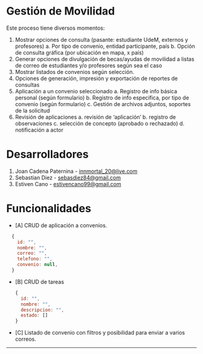 # Gestión de Movilidad

Este proceso tiene diversos momentos:
1. Mostrar opciones de consulta (pasante: estudiante UdeM, externos y profesores)
a. Por tipo de convenio, entidad participante, país
b. Opción de consulta gráfica (por ubicación en mapa, x país)
2. Generar opciones de divulgación de becas/ayudas de movilidad a listas de correo de estudiantes y/o profesores según sea el caso
3. Mostrar listados de convenios según selección.
4. Opciones de generación, impresión y exportación de reportes de consultas
5. Aplicación a un convenio seleccionado
a. Registro de info básica personal (según formulario)
b. Registro de info específica, por tipo de convenio (según formulario)
c. Gestión de archivos adjuntos, soportes de la solicitud
6. Revisión de aplicaciones
a. revisión de ‘aplicación’
b. registro de observaciones
c. selección de concepto (aprobado o rechazado)
d. notificación a actor

# Desarrolladores
1. Joan Cadena Paternina - innmortal_20@live.com
2. Sebastian Diez - sebasdiez84@gmail.com
3. Estiven Cano - estivencano99@gmail.com

# Funcionalidades
- [A] CRUD de aplicación a convenios.
```js
  {
    id: "",
    nombre: "",
    correo: "",
    telefono: "",
    convenio: null,
  }
  ```
- [B] CRUD de tareas 
  ```js
  {
    id: "",
    nombre: "",
    descripcion: "",
    estado: []
  }
  ```
- [C] Listado de convenio con filtros y posibilidad para enviar a varios correos.

---
